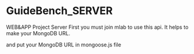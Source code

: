 # GuideBench_SERVER
WEB&amp;APP Project Server
First you must join mlab to use this api.
It helps to make your MongoDB URL. 

and put your MongoDB URL in mongoose.js file


